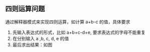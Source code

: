 ## 四则运算问题

通过解释器模式来实现四则运算，如计算 a+b-c 的值，具体要求

1.  先输入表达式的形式，比如 a+b+c-d+e, 要求表达式的字母不能重复
2.  在分别输入 a ,b, c, d, e 的值
3.  最后求出结果：如图